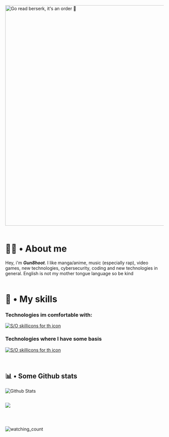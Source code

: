 <img src="./bdg_berserk.jpg" alt="Go read berserk, it's an order 🛐" width="700">
<br><br>

# 🧑‍💻 • About me
Hey, i'm ***Gun8hoot***. I like manga/anime, music (especially rap), video games, new technologies, cybersecurity, coding and new technologies in general. English is not my mother tongue language so be kind<br><br>

# 💽  • My skills 
### Technologies im comfortable with:
[![S/O skillicons for th icon](https://skillicons.dev/icons?i=python,c,markdown,bash,linux,html,css&theme=dark)](https://skillcons.dev/)

### Technologies where I have some basis
[![S/O skillicons for th icon](https://skillicons.dev/icons?i=cpp,js,nodejs,windows,rust&theme=dark)](https://skillcons.dev/)

<br>

## 📊  • Some Github stats
<img align="center" src="https://github-readme-stats.vercel.app/api?username=gun8hoot&include_all_commits=true&count_private=true&show_icons=true&line_height=20&title_color=2B5BBD&icon_color=1124BB&text_color=A1A1A1&bg_color=0,000000,130F40" alt="Github Stats"/> <br>

![](https://github-readme-stats.vercel.app/api/top-langs/?username=Gun8hoot&bg_color=0,000000,130F40) <br><br>
---
<br>
<img src="https://komarev.com/ghpvc/?username=gun8hoot&color=blueviolet" alt="watching_count" /> <br>



